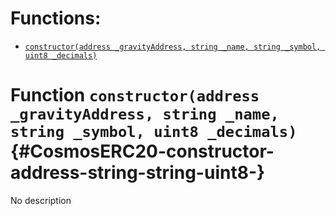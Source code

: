 # Functions:

- [`constructor(address _gravityAddress, string _name, string _symbol, uint8 _decimals)`](#CosmosERC20-constructor-address-string-string-uint8-)

# Function `constructor(address _gravityAddress, string _name, string _symbol, uint8 _decimals)` {#CosmosERC20-constructor-address-string-string-uint8-}

No description
